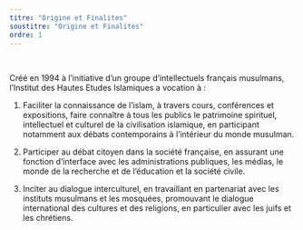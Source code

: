 ```yaml
---
titre: "Origine et Finalites"
soustitre: "Origine et Finalites"
ordre: 1
---
```


<a class="font-bold text-gray-200 shadow rounded px-4 py-2 hover:shadow-lg hover:text-gray-100 focus:shadow-none focus:text-gray-300 transition duration-75 bg-azure cursor-pointer" style="color:white" target="_blank" download>Télécharger la presentation en Pdf</a>

Créé en 1994 à l’initiative d’un groupe d’intellectuels français musulmans, l’Institut des Hautes Etudes Islamiques a vocation à :

1. Faciliter la connaissance de l’islam, à travers cours, conférences et expositions, faire connaître à tous les publics le patrimoine spirituel, intellectuel et culturel de la civilisation islamique, en participant notamment aux débats contemporains à l’intérieur du monde musulman.

2. Participer au débat citoyen dans la société française, en assurant une fonction d’interface avec les administrations publiques, les médias, le monde de la recherche et de l’éducation et la société civile.

3. Inciter au dialogue interculturel, en travaillant en partenariat avec les instituts musulmans et les mosquées, promouvant le dialogue international des cultures et des religions, en particulier avec les juifs et les chrétiens.